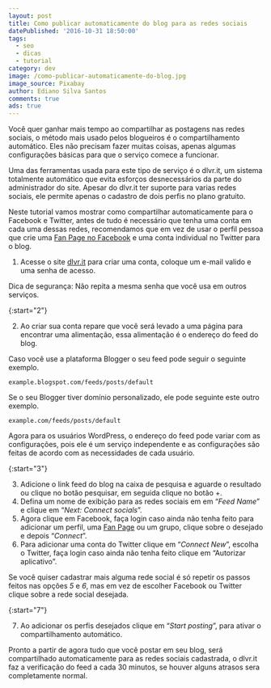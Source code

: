 ```yaml
---
layout: post
title: Como publicar automaticamente do blog para as redes sociais
datePublished: '2016-10-31 18:50:00'
tags:
  - seo
  - dicas
  - tutorial
category: dev
image: /como-publicar-automaticamente-do-blog.jpg
image_source: Pixabay
author: Ediano Silva Santos
comments: true
ads: true
---
```

Você quer ganhar mais tempo ao compartilhar as postagens nas redes sociais, o método mais usado pelos blogueiros é o compartilhamento automático. Eles não precisam fazer muitas coisas, apenas algumas configurações básicas para que o serviço comece a funcionar.

Uma das ferramentas usada para este tipo de serviço é o dlvr.it, um sistema totalmente automático que evita esforços desnecessários da parte do administrador do site. Apesar do dlvr.it ter suporte para varias redes sociais, ele permite apenas o cadastro de dois perfis no plano gratuito.

Neste tutorial vamos mostrar como compartilhar automaticamente para o Facebook e Twitter, antes de tudo é necessário que tenha uma conta em cada uma dessas redes, recomendamos que em vez de usar o perfil pessoa que crie uma <a href="https://www.insideblock.com/blog/como-criar-uma-pagina-page-no-facebook.html" target="_blank" rel="noopener">Fan Page no Facebook</a> e uma conta individual no Twitter para o blog.

1. Acesse o site <a href="http://dlvr.it/" target="_blank" rel="nofollow noopener noreferrer">dlvr.it</a> para criar uma conta, coloque um e-mail valido e uma senha de acesso.

Dica de segurança: Não repita a mesma senha que você usa em outros serviços.

{:start="2"}

2. Ao criar sua conta repare que você será levado a uma página para encontrar uma alimentação, essa alimentação é o endereço do feed do blog.

Caso você use a plataforma Blogger o seu feed pode seguir o seguinte exemplo.

```
example.blogspot.com/feeds/posts/default
```

Se o seu Blogger tiver domínio personalizado, ele pode seguinte este outro exemplo.

```
example.com/feeds/posts/default
```

Agora para os usuários WordPress, o endereço do feed pode variar com as configurações, pois ele é um serviço independente e as configurações são feitas de acordo com as necessidades de cada usuário.

{:start="3"}

3. Adicione o link feed do blog na caixa de pesquisa e aguarde o resultado ou clique no botão pesquisar, em seguida clique no botão +.
4. Defina um nome de exibição para as redes sociais em em “_Feed Name_” e clique em “_Next: Connect socials_”.
5. Agora clique em Facebook, faça login caso ainda não tenha feito para adicionar um perfil, uma <a href="https://www.insideblock.com/blog/como-criar-uma-pagina-page-no-facebook.html" target="_blank" rel="noopener">Fan Page</a> ou um grupo, clique sobre o desejado e depois “_Connect_”.
6. Para adicionar uma conta do Twitter clique em “_Connect New_”, escolha o Twitter, faça login caso ainda não tenha feito clique em “Autorizar aplicativo”.

Se você quiser cadastrar mais alguma rede social é só repetir os passos feitos nas opções _5_ e _6_, mas em vez de escolher Facebook ou Twitter clique sobre a rede social desejada.

{:start="7"}

7. Ao adicionar os perfis desejados clique em “_Start posting_”, para ativar o compartilhamento automático.

Pronto a partir de agora tudo que você postar em seu blog, será compartilhado automaticamente para as redes sociais cadastrada, o dlvr.it faz a verificação do feed a cada 30 minutos, se houver alguns atrasos sera completamente normal.
